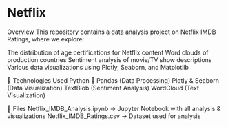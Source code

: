 # Netflix
Overview
This repository contains a data analysis project on Netflix IMDB Ratings, where we explore:

The distribution of age certifications for Netflix content
Word clouds of production countries
Sentiment analysis of movie/TV show descriptions
Various data visualizations using Plotly, Seaborn, and Matplotlib

🔧 Technologies Used
Python 🐍
Pandas (Data Processing)
Plotly & Seaborn (Data Visualization)
TextBlob (Sentiment Analysis)
WordCloud (Text Visualization)

📂 Files
Netflix_IMDB_Analysis.ipynb → Jupyter Notebook with all analysis & visualizations
Netflix_IMDB_Ratings.csv → Dataset used for analysis
